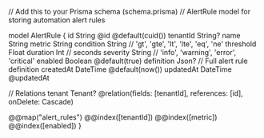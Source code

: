 // Add this to your Prisma schema (schema.prisma)
// AlertRule model for storing automation alert rules

model AlertRule {
  id          String    @id @default(cuid())
  tenantId    String?
  name        String
  metric      String
  condition   String    // 'gt', 'gte', 'lt', 'lte', 'eq', 'ne'
  threshold   Float
  duration    Int       // seconds
  severity    String    // 'info', 'warning', 'error', 'critical'
  enabled     Boolean   @default(true)
  definition  Json?     // Full alert rule definition
  createdAt   DateTime  @default(now())
  updatedAt   DateTime  @updatedAt

  // Relations
  tenant      Tenant?   @relation(fields: [tenantId], references: [id], onDelete: Cascade)

  @@map("alert_rules")
  @@index([tenantId])
  @@index([metric])
  @@index([enabled])
}